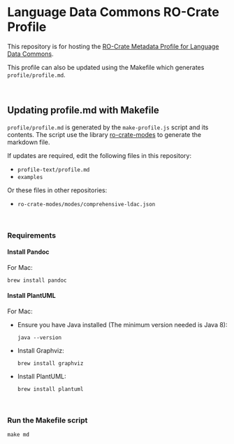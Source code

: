 # Language Data Commons RO-Crate Profile

This repository is for hosting the [RO-Crate Metadata Profile for Language Data Commons](https://w3id.org/ldac/profile).

This profile can also be updated using the Makefile which generates `profile/profile.md`.

<br>

## Updating profile.md with Makefile

`profile/profile.md` is generated by the `make-profile.js` script and its contents. The script use the library [ro-crate-modes](https://github.com/Language-Research-Technology/ro-crate-modes) to generate the markdown file.

If updates are required, edit the following files in this repository:

- `profile-text/profile.md`
- `examples`

Or these files in other repositories:

- `ro-crate-modes/modes/comprehensive-ldac.json`

<br>

### Requirements

#### Install Pandoc

For Mac:

```
brew install pandoc
```

#### Install PlantUML

For Mac:

- Ensure you have Java installed (The minimum version needed is Java 8):

  ```
  java --version
  ```

- Install Graphviz:

  ```
  brew install graphviz
  ```

- Install PlantUML:

  ```
  brew install plantuml
  ```

<br>

### Run the Makefile script

```
make md
```
